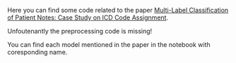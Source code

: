Here you can find some code related to the paper [Multi-Label Classification of Patient Notes: Case Study on ICD Code Assignment](https://www.aaai.org/ocs/index.php/WS/AAAIW18/paper/viewPaper/16881).

Unfoutenantly the preprocessing code is missing!

You can find each model mentioned in the paper in the notebook with coresponding name.

